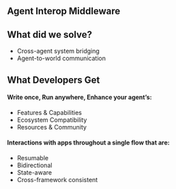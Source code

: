 ## Agent Interop Middleware

## What did we solve?
- Cross-agent system bridging
- Agent-to-world communication

## What Developers Get

#### Write once, Run anywhere, Enhance your agent’s:
- Features & Capabilities
- Ecosystem Compatibility
- Resources & Community
#### Interactions with apps throughout a single flow that are:
- Resumable
- Bidirectional
- State-aware
- Cross-framework consistent
